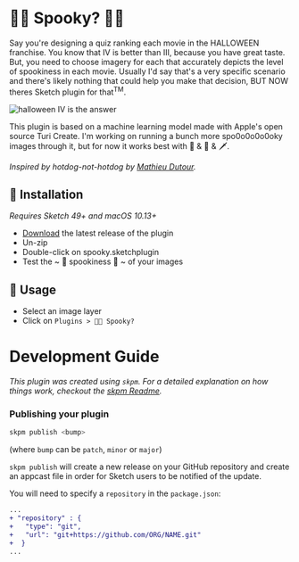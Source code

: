 # 🎃🔪 Spooky? 🔪🎃

Say you're designing a quiz ranking each movie in the HALLOWEEN franchise. You know that IV is better than III, because you have great taste. But, you need to choose imagery for each that accurately depicts the level of spookiness in each movie. Usually I'd say that's a very specific scenario and there's likely nothing that could help you make that decision, BUT NOW theres Sketch plugin for that<sup>TM</sup>. 

![halloween IV is the answer](https://github.com/eliasjulian/spooky-sketch/blob/master/assets/spooky.gif)

This plugin is based on a machine learning model made with Apple's open source Turi Create. I'm working on running a bunch more spo0o0o0o0oky images through it, but for now it works best with 🔪 & 🎃 & 🗡.

_Inspired by hotdog-not-hotdog by [Mathieu Dutour](https://blog.sketchapp.com/not-a-hotdog-how-to-build-an-ai-powered-plugin-for-sketch-463ea43c9464)._

## 🎃 Installation

_Requires Sketch 49+ and macOS 10.13+_

* [Download](https://github.com/eliasjulian/spooky-sketch/releases) the latest release of the plugin
* Un-zip
* Double-click on spooky.sketchplugin
* Test the ~ 👻 spookiness 👻 ~ of your images

## 🔪 Usage

* Select an image layer
* Click on `Plugins > 🎃🔪 Spooky?`


# Development Guide

_This plugin was created using `skpm`. For a detailed explanation on how things work, checkout the [skpm Readme](https://github.com/skpm/skpm/blob/master/README.md)._

### Publishing your plugin

```bash
skpm publish <bump>
```

(where `bump` can be `patch`, `minor` or `major`)

`skpm publish` will create a new release on your GitHub repository and create an appcast file in order for Sketch users to be notified of the update.

You will need to specify a `repository` in the `package.json`:

```diff
...
+ "repository" : {
+   "type": "git",
+   "url": "git+https://github.com/ORG/NAME.git"
+  }
...
```
